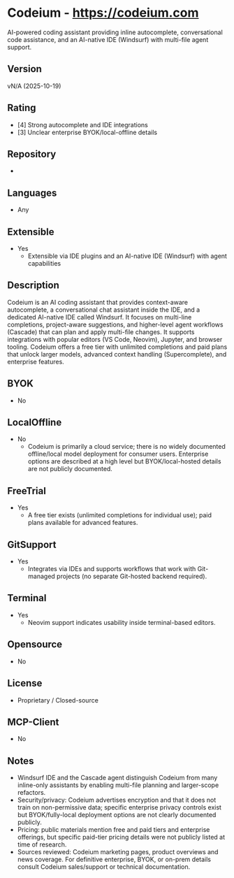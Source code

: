 # Codeium - https://codeium.com
AI-powered coding assistant providing inline autocomplete, conversational code assistance, and an AI-native IDE (Windsurf) with multi-file agent support.
## Version
vN/A (2025-10-19)
## Rating
- [4] Strong autocomplete and IDE integrations
- [3] Unclear enterprise BYOK/local-offline details
## Repository
- 
## Languages
- Any
## Extensible
- Yes
  - Extensible via IDE plugins and an AI-native IDE (Windsurf) with agent capabilities
## Description
Codeium is an AI coding assistant that provides context-aware autocomplete, a conversational chat assistant inside the IDE, and a dedicated AI-native IDE called Windsurf. It focuses on multi-line completions, project-aware suggestions, and higher-level agent workflows (Cascade) that can plan and apply multi-file changes. It supports integrations with popular editors (VS Code, Neovim), Jupyter, and browser tooling. Codeium offers a free tier with unlimited completions and paid plans that unlock larger models, advanced context handling (Supercomplete), and enterprise features.
## BYOK
- No
## LocalOffline
- No
  - Codeium is primarily a cloud service; there is no widely documented offline/local model deployment for consumer users. Enterprise options are described at a high level but BYOK/local-hosted details are not publicly documented.
## FreeTrial
- Yes
  - A free tier exists (unlimited completions for individual use); paid plans available for advanced features.
## GitSupport
- Yes
  - Integrates via IDEs and supports workflows that work with Git-managed projects (no separate Git-hosted backend required).
## Terminal
- Yes
  - Neovim support indicates usability inside terminal-based editors.
## Opensource
- No
## License
- Proprietary / Closed-source
## MCP-Client
- No
## Notes
- Windsurf IDE and the Cascade agent distinguish Codeium from many inline-only assistants by enabling multi-file planning and larger-scope refactors.
- Security/privacy: Codeium advertises encryption and that it does not train on non-permissive data; specific enterprise privacy controls exist but BYOK/fully-local deployment options are not clearly documented publicly.
- Pricing: public materials mention free and paid tiers and enterprise offerings, but specific paid-tier pricing details were not publicly listed at time of research.
- Sources reviewed: Codeium marketing pages, product overviews and news coverage. For definitive enterprise, BYOK, or on-prem details consult Codeium sales/support or technical documentation.
